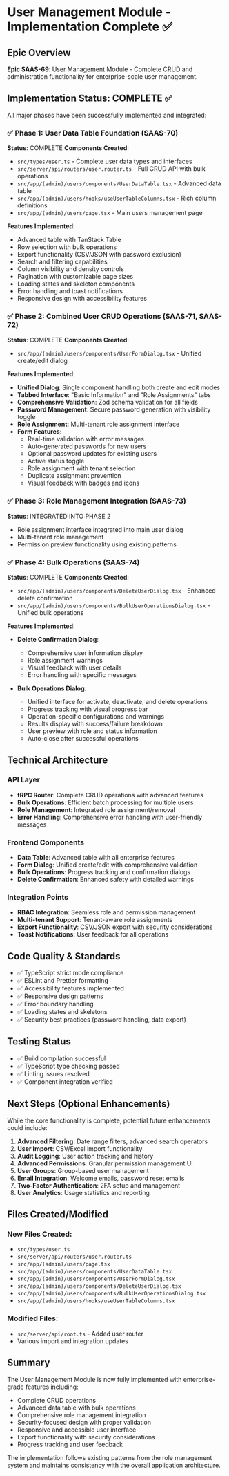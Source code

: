 # User Management Module - Implementation Complete ✅

## Epic Overview
**Epic SAAS-69**: User Management Module - Complete CRUD and administration functionality for enterprise-scale user management.

## Implementation Status: COMPLETE ✅

All major phases have been successfully implemented and integrated:

### ✅ Phase 1: User Data Table Foundation (SAAS-70)
**Status**: COMPLETE
**Components Created**:
- `src/types/user.ts` - Complete user data types and interfaces
- `src/server/api/routers/user.router.ts` - Full CRUD API with bulk operations
- `src/app/(admin)/users/components/UserDataTable.tsx` - Advanced data table
- `src/app/(admin)/users/hooks/useUserTableColumns.tsx` - Rich column definitions
- `src/app/(admin)/users/page.tsx` - Main users management page

**Features Implemented**:
- Advanced table with TanStack Table
- Row selection with bulk operations
- Export functionality (CSV/JSON with password exclusion)
- Search and filtering capabilities
- Column visibility and density controls
- Pagination with customizable page sizes
- Loading states and skeleton components
- Error handling and toast notifications
- Responsive design with accessibility features

### ✅ Phase 2: Combined User CRUD Operations (SAAS-71, SAAS-72)
**Status**: COMPLETE
**Components Created**:
- `src/app/(admin)/users/components/UserFormDialog.tsx` - Unified create/edit dialog

**Features Implemented**:
- **Unified Dialog**: Single component handling both create and edit modes
- **Tabbed Interface**: "Basic Information" and "Role Assignments" tabs
- **Comprehensive Validation**: Zod schema validation for all fields
- **Password Management**: Secure password generation with visibility toggle
- **Role Assignment**: Multi-tenant role assignment interface
- **Form Features**:
  - Real-time validation with error messages
  - Auto-generated passwords for new users
  - Optional password updates for existing users
  - Active status toggle
  - Role assignment with tenant selection
  - Duplicate assignment prevention
  - Visual feedback with badges and icons

### ✅ Phase 3: Role Management Integration (SAAS-73)
**Status**: INTEGRATED INTO PHASE 2
- Role assignment interface integrated into main user dialog
- Multi-tenant role management
- Permission preview functionality using existing patterns

### ✅ Phase 4: Bulk Operations (SAAS-74)
**Status**: COMPLETE
**Components Created**:
- `src/app/(admin)/users/components/DeleteUserDialog.tsx` - Enhanced delete confirmation
- `src/app/(admin)/users/components/BulkUserOperationsDialog.tsx` - Unified bulk operations

**Features Implemented**:
- **Delete Confirmation Dialog**:
  - Comprehensive user information display
  - Role assignment warnings
  - Visual feedback with user details
  - Error handling with specific messages
  
- **Bulk Operations Dialog**:
  - Unified interface for activate, deactivate, and delete operations
  - Progress tracking with visual progress bar
  - Operation-specific configurations and warnings
  - Results display with success/failure breakdown
  - User preview with role and status information
  - Auto-close after successful operations

## Technical Architecture

### API Layer
- **tRPC Router**: Complete CRUD operations with advanced features
- **Bulk Operations**: Efficient batch processing for multiple users
- **Role Management**: Integrated role assignment/removal
- **Error Handling**: Comprehensive error handling with user-friendly messages

### Frontend Components
- **Data Table**: Advanced table with all enterprise features
- **Form Dialog**: Unified create/edit with comprehensive validation
- **Bulk Operations**: Progress tracking and confirmation dialogs
- **Delete Confirmation**: Enhanced safety with detailed warnings

### Integration Points
- **RBAC Integration**: Seamless role and permission management
- **Multi-tenant Support**: Tenant-aware role assignments
- **Export Functionality**: CSV/JSON export with security considerations
- **Toast Notifications**: User feedback for all operations

## Code Quality & Standards
- ✅ TypeScript strict mode compliance
- ✅ ESLint and Prettier formatting
- ✅ Accessibility features implemented
- ✅ Responsive design patterns
- ✅ Error boundary handling
- ✅ Loading states and skeletons
- ✅ Security best practices (password handling, data export)

## Testing Status
- ✅ Build compilation successful
- ✅ TypeScript type checking passed
- ✅ Linting issues resolved
- ✅ Component integration verified

## Next Steps (Optional Enhancements)
While the core functionality is complete, potential future enhancements could include:

1. **Advanced Filtering**: Date range filters, advanced search operators
2. **User Import**: CSV/Excel import functionality
3. **Audit Logging**: User action tracking and history
4. **Advanced Permissions**: Granular permission management UI
5. **User Groups**: Group-based user management
6. **Email Integration**: Welcome emails, password reset emails
7. **Two-Factor Authentication**: 2FA setup and management
8. **User Analytics**: Usage statistics and reporting

## Files Created/Modified

### New Files Created:
- `src/types/user.ts`
- `src/server/api/routers/user.router.ts`
- `src/app/(admin)/users/page.tsx`
- `src/app/(admin)/users/components/UserDataTable.tsx`
- `src/app/(admin)/users/components/UserFormDialog.tsx`
- `src/app/(admin)/users/components/DeleteUserDialog.tsx`
- `src/app/(admin)/users/components/BulkUserOperationsDialog.tsx`
- `src/app/(admin)/users/hooks/useUserTableColumns.tsx`

### Modified Files:
- `src/server/api/root.ts` - Added user router
- Various import and integration updates

## Summary
The User Management Module is now fully implemented with enterprise-grade features including:
- Complete CRUD operations
- Advanced data table with bulk operations
- Comprehensive role management integration
- Security-focused design with proper validation
- Responsive and accessible user interface
- Export functionality with security considerations
- Progress tracking and user feedback

The implementation follows existing patterns from the role management system and maintains consistency with the overall application architecture. 
